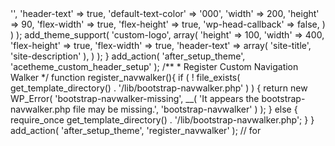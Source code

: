 <?php

// Customer Header & Logo
function acetheme_custom_header_setup() {
    add_theme_support( 'custom-header', apply_filters( 'acetheme_custom_header_args', array(
        'default-image' => '',
        'header-text' => true,
        'default-text-color' => '000',
        'width' => 200,
        'height' => 90,
        'flex-width' => true,
        'flex-height' => true,
        'wp-head-callback' => false,
    ) ) );
    add_theme_support( 'custom-logo', array(
        'height'      => 100,
        'width'       => 400,
        'flex-height' => true,
        'flex-width'  => true,
        'header-text' => array( 'site-title', 'site-description' ),
    ) );    
}
add_action( 'after_setup_theme', 'acetheme_custom_header_setup' );

/**
 * Register Custom Navigation Walker
 */
function register_navwalker(){
    if ( ! file_exists( get_template_directory() . '/lib/bootstrap-navwalker.php' ) ) {
        return new WP_Error( 'bootstrap-navwalker-missing', __( 'It appears the bootstrap-navwalker.php file may be missing.', 'bootstrap-navwalker' ) );
    } else {
        require_once get_template_directory() . '/lib/bootstrap-navwalker.php';
    }    
}
add_action( 'after_setup_theme', 'register_navwalker' );

// for <title> load from Wordpress
add_theme_support( 'title-tag' );

// Enqueue scripts and styles.
function acetheme_scripts() {
    $query_args = array( 'family' => 'Open+Sans:400,600,700,800' );
    // wp_register_style('OpenSans', 'http://fonts.googleapis.com/css?family=Open+Sans:400,600,700,800');
    // wp_enqueue_style( 'OpenSans');
    wp_enqueue_style( 'google-fonts', add_query_arg( $query_args, "//fonts.googleapis.com/css" ) );
    wp_enqueue_style( 'bootstrap', get_template_directory_uri() . '/scripts/bootstrap/css/bootstrap.min.css', array(), '3.3.7' );
    wp_enqueue_style( 'bootstrap', get_template_directory_uri() . '/scripts/bootstrap/css/bootstrap-theme.min.css', array(), '3.3.7' );
    wp_enqueue_script( 'bootstrap', get_template_directory_uri() . '/scripts/bootstrap/js/bootstrap.min.js', array("jquery"), '3.3.7', true );
    wp_enqueue_script( 'jq', get_template_directory_uri() . '/scripts/jquery/jquery.min.js', array(), '2.2.4', true );
    wp_enqueue_script( 'jq', get_template_directory_uri() . '/scripts/jquery/jquery-migrate.js', array(), '1.4.1', true );
    wp_enqueue_script( 'jq', get_template_directory_uri() . '/scripts/jquery/jquery/jquery-noconflict.js', array(), '', true );
    wp_enqueue_script( 'scrollify', get_template_directory_uri() . '/scripts/jquery/jquery.scrollify.js', array(), '1.0.20', true );
    // Custom styles & script for this template
    wp_enqueue_script( 'theme-js', get_template_directory_uri() . '/scripts/theme.js', array(), '', true );
    wp_enqueue_style( 'theme-style', get_template_directory_uri() . '/style.css' );
    wp_enqueue_style( 'theme-css', get_template_directory_uri() . '/css/theme.css' );
}
add_action( 'wp_enqueue_scripts', 'acetheme_scripts' );

// Custom Settings for Social Media
function custom_settings_add_menu() {
    add_menu_page( 
        'Custom Settings', // Title of the page 
        'Custom Settings', // Text to show on the menu link 
        'manage_options', // Capability requirement to see the link 
        'custom-settings', // The 'slug' - file to display when clicking the link 
        'custom_settings_page', null, 99 );
}
add_action( 'admin_menu', 'custom_settings_add_menu' );

// Create Custom Global Settings
function custom_settings_page() { ?>
	<div class="wrap">
		<h1>Custom Settings</h1>
		<form method="post" action="options.php">
            <?php
                settings_fields( 'section' );
                do_settings_sections( 'theme-options' );
                submit_button();
            ?>
		</form>
	</div>
<?php }

function setting_facebook_url() { ?>
    <input type="text" name="facebook" id="facebook" value="<?php echo get_option('facebook'); ?>" />
<?php }

function setting_twitter_url() { ?>
	<input type="text" name="twitter" id="twitter" value="<?php echo get_option( 'twitter' ); ?>" />
<?php }

function setting_linkedin_url() { ?>
	<input type="text" name="linkedin" id="linkedin" value="<?php echo get_option( 'linkedin' ); ?>" />
<?php }

function custom_settings_page_setup() {
	add_settings_section( 'section', 'All Settings', null, 'theme-options' );
    add_settings_field( 'twitter', 'Twitter URL', 'setting_twitter_url', 'theme-options', 'section' );
    add_settings_field( 'facebook', 'Facebook URL', 'setting_facebook_url', 'theme-options', 'section' );
    add_settings_field( 'linkedin', 'Linkedin URL', 'setting_linkedin_url', 'theme-options', 'section' );
    register_setting('section', 'twitter');
    register_setting( 'section', 'facebook' );
    register_setting( 'section', 'linkedin' );
}
add_action( 'admin_init', 'custom_settings_page_setup' );

//Remove Widget title
function remove_widget_title( $widget_title ) {
    return $widget_title == '&nbsp;' ? '' : $widget_title;
}
add_filter( 'widget_title', 'remove_widget_title' );

// Register a new sidebar for Header Widget
function add_headerbar_widget() {
    register_sidebar(
      array(
        'name'          => __( 'Header Content', 'acetheme' ),
        'description'   => __( 'Widget for Header Content', 'acetheme' ),
        'id'            => 'headerbar-widget',
        'before_widget' => '<div class="ace_custom_header_widget">',
        'after_widget'  => '</div>',
        'before_title'  => '<span>',
        'after_title'   => '</span>',
      )
    );
}

// Hook the widget initiation and run our function
add_action( 'widgets_init', 'add_headerbar_widget' );

// register sidebar widgets
function acetheme_widgets_init() {
	
	// Sidebar widget area, located in the sidebar. Empty by default.
	register_sidebar( array(
		'name' => 'Sidebar Widget Area',
		'id' => 'sidebar-widget-area',
		'description' => 'The sidebar widget area',
		'before_widget' => '<div id="%1$s" class="widget-container %2$s">',
		'after_widget' => '</div>',
		'before_title' => '<h3 class="widget-title">',
		'after_title' => '</h3>',
	) );
	
	// First footer widget area, located in the footer. Empty by default.
	register_sidebar( array(
		'name' => __( 'First Footer Widget Area', 'compass' ),
		'id' => 'first-footer-widget-area',
		'description' => __( 'The first footer widget area', 'compass' ),
		'before_widget' => '<div id="%1$s" class="widget-container %2$s">',
		'after_widget' => '</div>',
		'before_title' => '<h3 class="widget-title">',
		'after_title' => '</h3>',
	) );

	// Second Footer Widget Area, located in the footer. Empty by default.
	register_sidebar( array(
		'name' => 'Second Footer Widget Area',
		'id' => 'second-footer-widget-area',
		'description' => 'The second footer widget area',
		'before_widget' => '<div id="%1$s" class="widget-container %2$s">',
		'after_widget' => '</div>',
		'before_title' => '<h3 class="widget-title">',
		'after_title' => '</h3>',
	) );

	// Third Footer Widget Area, located in the footer. Empty by default.
	register_sidebar( array(
		'name' => 'Third Footer Widget Area',
		'id' => 'third-footer-widget-area',
		'description' => 'The third footer widget area',
		'before_widget' => '<div id="%1$s" class="widget-container %2$s">',
		'after_widget' => '</div>',
		'before_title' => '<h3 class="widget-title">',
		'after_title' => '</h3>',
	) );

	// Fourth Footer Widget Area, located in the footer. Empty by default.
	register_sidebar( array(
		'name' => 'Fourth Footer Widget Area',
		'id' => 'fourth-footer-widget-area',
		'description' => 'The fourth footer widget area',
		'before_widget' => '<div id="%1$s" class="widget-container %2$s">',
		'after_widget' => '</div>',
		'before_title' => '<h3 class="widget-title">',
		'after_title' => '</h3>',
	) );
}
add_action( 'widgets_init', 'acetheme_widgets_init' );

// Register a new Navigation menu
function add_theme_menu_navigation() {
    register_nav_menu( 'side-menu', __( 'Side Menu', 'acetheme' ) );
    register_nav_menu( 'header-menu', __( 'Header Menu', 'acetheme' ) );
    register_nav_menu( 'main-menu', __( 'Main Menu', 'acetheme' ) );
}

// Hook to the init action hook, run our function
add_action( 'init', 'add_theme_menu_navigation' );

function hide_admin_bar() { return false; }
add_filter( 'show_admin_bar', 'hide_admin_bar' );

function remove_wp_logo( $wp_admin_bar ) {
    $wp_admin_bar->remove_node( 'wp-logo' );
}
add_action( 'admin_bar_menu', 'remove_wp_logo', 999 );


<?php
/**
 * Plugin Name: A Simple Widget
 * Plugin URI: https://www.github.com/balakarthikeyan/wp-plugins
 * Description: A widget that displays authors name.
 * Version: 1.0.0
 * Author: Balakarthikeyan
 * Author URI: https://www.github.com/balakarthikeyan
 * License: GPLv2 or later
 */

/**
 * Class Simple_Widget
 */
class Simple_Widget extends WP_Widget {

	/**
	 * Initializing the widget
	 */
	public function __construct() {
		$widget_ops = array( 'classname' => 'example', 'description' => __('A widget that displays the authors name', 'example') );
		
		$control_ops = array( 'width' => 300, 'height' => 350, 'id_base' => 'example-widget' );
		
		parent::__construct( 'example-widget', __('Example Widget', 'example'), $widget_ops, $control_ops );
	}

	/**
	 * Displaying the widget on the back-end
	 * @param  array $instance An instance of the widget
	 */
	function form( $instance ) {

		//Set up some default widget settings.
		$defaults = array( 'title' => __('Example', 'example'), 'name' => __('Balakarthikeyan', 'example'), 'show_info' => true );
		$instance = wp_parse_args( (array) $instance, $defaults ); ?>

		<!--Widget Title: Text Input.-->
		<p>
			<label for="<?php echo $this->get_field_id( 'title' ); ?>"><?php _e('Title:', 'example'); ?></label>
			<input id="<?php echo $this->get_field_id( 'title' ); ?>" name="<?php echo $this->get_field_name( 'title' ); ?>" value="<?php echo stripslashes_deep ( esc_attr ($instance['title']) ); ?>" class="widefat" />
		</p>

		<!--Text Input.-->
		<p>
			<label for="<?php echo $this->get_field_id( 'name' ); ?>"><?php _e('Your Name:', 'example'); ?></label>
			<input id="<?php echo $this->get_field_id( 'name' ); ?>" name="<?php echo $this->get_field_name( 'name' ); ?>" value="<?php echo stripslashes_deep ( esc_attr ($instance['name']) ); ?>" class="widefat" />
		</p>

		
		<!--Checkbox.-->
		<p>
			<input class="checkbox" type="checkbox" <?php checked( $instance['show_info'], true ); ?> id="<?php echo $this->get_field_id( 'show_info' ); ?>" name="<?php echo $this->get_field_name( 'show_info' ); ?>" /> 
			<label for="<?php echo $this->get_field_id( 'show_info' ); ?>"><?php _e('Display info publicly?', 'example'); ?></label>
		</p>

	<?php
	}

	/**
	 * Making the widget updateable
	 * @param  array $new_instance New instance of the widget
	 * @param  array $old_instance Old instance of the widget
	 * @return array An updated instance of the widget
	 */
	function update( $new_instance, $old_instance ) {
		$instance = $old_instance;

		//Strip tags from title and name to remove HTML 
		$instance['title'] = strip_tags( $new_instance['title'] );
		$instance['name'] = strip_tags( $new_instance['name'] );
		$instance['show_info'] = $new_instance['show_info'];

		return $instance;
	}

	/**
	 * Displaying the widget on the front-end
	 * @param  array $args     Widget options
	 * @param  array $instance An instance of the widget
	 */			
	public function widget( $args, $instance ) {
		extract( $args );

		//Our variables from the widget settings.
		$title = apply_filters('widget_title', $instance['title'] );
		$name = $instance['name'];
		$show_info = isset( $instance['show_info'] ) ? $instance['show_info'] : false;

		echo $before_widget;

		// Display the widget title 
		if ( $title )
			echo $before_title . $title . $after_title;

		//Display the name 
		if ( $name )
			printf( '<p>' . __('My name is %1$s.', 'example') . '</p>', $name );

		
		if ( $show_info )
			printf( $name );

		
		echo $after_widget;
	}
}

function Simple_Widget() {
	register_widget( 'Simple_Widget' );
}

add_action( 'widgets_init', 'Simple_Widget' );

<?php
/**
 * @package Hello Plugin
 * @author Balakarthikeyan
 * @license GPL-2.0+
 * @link https://www.github.com/balakarthikeyan/wp-plugins
 * @copyright 2020. All rights reserved.
 *
 *            @wordpress-plugin
 *            Plugin Name: Hello Plugin
 *            Plugin URI: https://www.github.com/balakarthikeyan/wp-plugins
 *            Description: Hello Plugin is the simplest WordPress plugin for beginner.
 *            Version: 1.0.0
 *            Author: Balakarthikeyan
 *            Author URI: https://www.github.com/balakarthikeyan
 *            Text Domain: hello-plugin
 *            Contributors: 
 *            License: GPL-2.0+
 *            License URI: http://www.gnu.org/licenses/gpl-2.0.txt
 */
 
/**
 * Adding Submenu under Settings Tab
 *
 * @since 1.0
 */
function hello_plugin_add_menu() {
	add_submenu_page ( "options-general.php", "Plugin", "Plugin", "manage_options", "hello-plugin", "hello_plugin_page" );
}
add_action ( "admin_menu", "hello_plugin_add_menu" );

/**
 * Setting Page Options
 * - add setting page
 * - save setting page
 *
 * @since 1.0
 */
function hello_plugin_page() {
?>
<div class="wrap">
	<h1> Hello Plugin </h1>
	<form method="post" action="options.php">
		<?php
		settings_fields ( "hello_plugin_config" );
		do_settings_sections ( "hello_plugin" );
		submit_button ();
		?>
    </form>
</div>
<?php
}
 
/**
 * Init setting section, Init setting field and register settings page
 *
 * @since 1.0
 */
function hello_plugin_settings() {
	add_settings_section ( "hello_plugin_config", "", null, "hello_plugin" );
	add_settings_field ( "hello-plugin-text", "This is sample Textbox", "hello_plugin_options", "hello_plugin", "hello_plugin_config" );
	register_setting ( "hello_plugin_config", "hello-plugin-text" );
}
add_action ( "admin_init", "hello_plugin_settings" );
 
/**
 * Add simple textfield value to setting page
 *
 * @since 1.0
 */
function hello_plugin_options() {
	?>
<div class="postbox">
	<input type="text" name="hello-plugin-text" value="<?php echo stripslashes_deep ( esc_attr ( get_option ( 'hello-plugin-text' ) ) );?>" /> Provide any text value here for testing<br />
</div>
<?php
}
 
/**
 * Append saved textfield value to each post
 *
 * @since 1.0
 */
add_filter ( 'the_content', 'hello_plugin_content' );
function hello_plugin_content($content) {
	return $content . stripslashes_deep ( esc_attr ( get_option ( 'hello-plugin-text' ) ) );
}

add_shortcode( 'show_today_posts', 'test_plugin_check' );
function test_plugin_check() {

	$args = array(
		'posts_per_page' => 3,
		'post_type' => 'any',
		'post_status' => 'publish',
		'date_query' => array(
			//'after' => array(
				'year' => date( 'Y' ),
				'month' => date( 'm' ),
			//),
			'day' => date ('d'),
		),
		'orderby' => 'date',
		'order' => 'DESC',
	);
	// var_dump( $args );
	$query = new WP_Query( $args );
	// var_dump( $query );
	ob_start();

	while( $query->have_posts() ) :
		$query->the_post(); ?>
	
		<h2><?php the_title(); ?></h2> By <?php the_author(); ?> on <?php the_date(); ?>
	
	<?php endwhile;
	
	wp_reset_postdata();
	
	return ob_get_clean();
}

